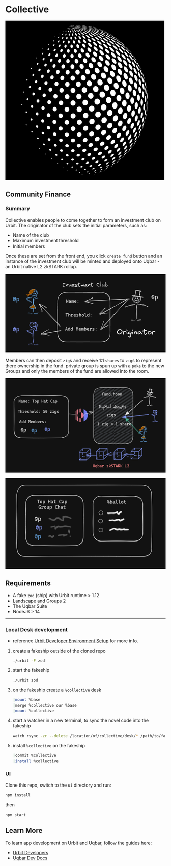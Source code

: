 # Collective

![Alt text](images/Untitled%20design%20(1).png)
## Community Finance

### Summary

Collective enables people to come together to form an investment club on Urbit. The originator of the club sets the initial parameters, such as:

- Name of the club
- Maximum investment threshold
- Initial members

Once these are set from the front end, you click `create fund` button and an instance of the investment club will be minted and deployed onto Uqbar - an Urbit native L2 zkSTARK rollup.

![Alt text](images/step1.png)

Members can then deposit `zig`s and receive 1:1 `shares` to `zig`s to represent there ownership in the fund.   private group is spun up with a `poke` to the new Groups and only the members of the fund are allowed into the room.

![Alt text](images/canva2.png)

![Alt text](images/canva3.png)



## Requirements

- A fake `zod` (ship) with Urbit runtime > 1.12
- Landscape and Groups 2
- The Uqbar Suite
- NodeJS > 14
---

### Local Desk development

* reference [Urbit Developer Environment Setup](https://developers.urbit.org/guides/core/environment) for more info.

1. create a fakeship outside of the cloned repo

   ```sh
   ./urbit -F zod
   ```

2. start the fakeship

   ```sh
   ./urbit zod
   ```

3. on the fakeship create a `%collective` desk

   ```sh
   |mount %base
   |merge %collective our %base
   |mount %collective
   ```

4. start a watcher in a new terminal, to sync the novel code into the fakeship

   ```sh
   watch rsync -zr --delete /location/of/collective/desk/* /path/to/fake/zod/collective
   ```

5. install `%collective` on the fakeship

   ```sh
   |commit %collective
   |install %collective
   ```




### UI

Clone this repo, switch to the `ui` directory and run:

```bash
npm install
```
then
```bash
npm start
```


## Learn More

To learn app development on Urbit and Uqbar, follow the guides here:

- [Urbit Developers](https://developers.urbit.org)
- [Uqbar Dev Docs](https://uqbar-network.gitbook.io/dev-docs/developer-documentation/overview)